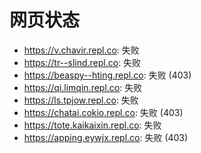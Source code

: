 # 网页状态
- https://v.chavir.repl.co: 失败
- https://tr--slind.repl.co: 失败
- https://beaspy--hting.repl.co: 失败 (403)
- https://qi.limqin.repl.co: 失败
- https://ls.tpjow.repl.co: 失败
- https://chatai.cokio.repl.co: 失败 (403)
- https://tote.kaikaixin.repl.co: 失败
- https://apping.eywjx.repl.co: 失败 (403)
